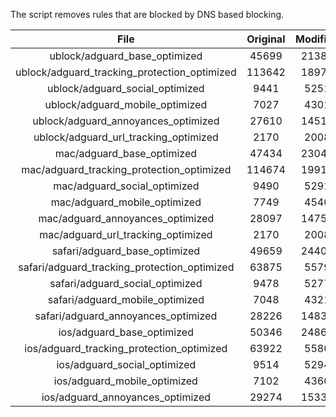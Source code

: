 The script removes rules that are blocked by DNS based blocking.


| File | Original | Modified |
|:----:|:-----:|:-----:|
| ublock/adguard_base_optimized | 45699 | 21380 |
| ublock/adguard_tracking_protection_optimized | 113642 | 18975 |
| ublock/adguard_social_optimized | 9441 | 5251 |
| ublock/adguard_mobile_optimized | 7027 | 4301 |
| ublock/adguard_annoyances_optimized | 27610 | 14517 |
| ublock/adguard_url_tracking_optimized | 2170 | 2008 |
| mac/adguard_base_optimized | 47434 | 23044 |
| mac/adguard_tracking_protection_optimized | 114674 | 19910 |
| mac/adguard_social_optimized | 9490 | 5291 |
| mac/adguard_mobile_optimized | 7749 | 4540 |
| mac/adguard_annoyances_optimized | 28097 | 14753 |
| mac/adguard_url_tracking_optimized | 2170 | 2008 |
| safari/adguard_base_optimized | 49659 | 24403 |
| safari/adguard_tracking_protection_optimized | 63875 | 5579 |
| safari/adguard_social_optimized | 9478 | 5277 |
| safari/adguard_mobile_optimized | 7048 | 4321 |
| safari/adguard_annoyances_optimized | 28226 | 14830 |
| ios/adguard_base_optimized | 50346 | 24862 |
| ios/adguard_tracking_protection_optimized | 63922 | 5586 |
| ios/adguard_social_optimized | 9514 | 5294 |
| ios/adguard_mobile_optimized | 7102 | 4360 |
| ios/adguard_annoyances_optimized | 29274 | 15337 |